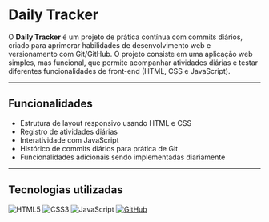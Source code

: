 # Daily Tracker

O **Daily Tracker** é um projeto de prática contínua com commits diários, criado para aprimorar habilidades de desenvolvimento web e versionamento com Git/GitHub. O projeto consiste em uma aplicação web simples, mas funcional, que permite acompanhar atividades diárias e testar diferentes funcionalidades de front-end (HTML, CSS e JavaScript).

---

## Funcionalidades
- Estrutura de layout responsivo usando HTML e CSS
- Registro de atividades diárias
- Interatividade com JavaScript
- Histórico de commits diários para prática de Git
- Funcionalidades adicionais sendo implementadas diariamente

---

## Tecnologias utilizadas
![HTML5](https://img.shields.io/badge/HTML5-E34F26?style=for-the-badge&logo=html5&logoColor=white)
![CSS3](https://img.shields.io/badge/CSS3-1572B6?style=for-the-badge&logo=css3&logoColor=white)
![JavaScript](https://img.shields.io/badge/JavaScript-F7DF1E?style=for-the-badge&logo=javascript&logoColor=black)
[![GitHub](https://img.shields.io/badge/GitHub-100000?style=for-the-badge&logo=github&logoColor=white)](https://github.com/leandro-01)
